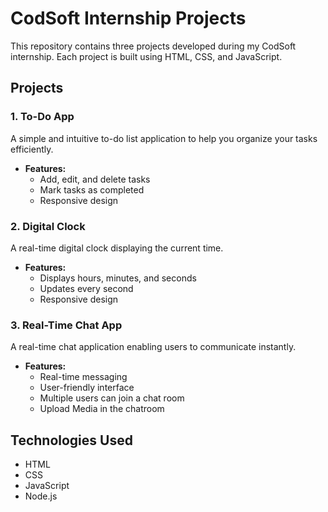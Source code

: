# CodSoft Internship Projects

This repository contains three projects developed during my CodSoft internship. Each project is built using HTML, CSS, and JavaScript.

## Projects

### 1. To-Do App
A simple and intuitive to-do list application to help you organize your tasks efficiently.

- **Features:**
  - Add, edit, and delete tasks
  - Mark tasks as completed
  - Responsive design

### 2. Digital Clock
A real-time digital clock displaying the current time.

- **Features:**
  - Displays hours, minutes, and seconds
  - Updates every second
  - Responsive design

### 3. Real-Time Chat App
A real-time chat application enabling users to communicate instantly.

- **Features:**
  - Real-time messaging
  - User-friendly interface
  - Multiple users can join a chat room
  - Upload Media in the chatroom 

## Technologies Used
- HTML
- CSS
- JavaScript
- Node.js
